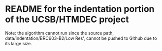 # README for the indentation portion of the UCSB/HTMDEC project

Note: the algorithm cannot run since the source path, data/indentation/BRC603-B2/Low Res', cannot be pushed to Github due to its large size. 